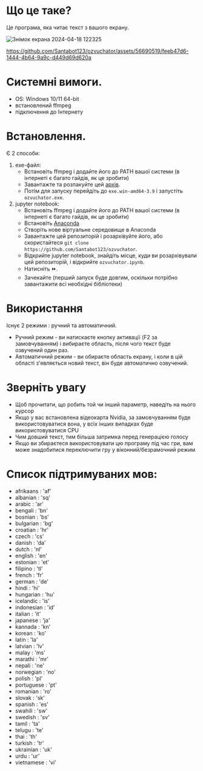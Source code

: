 # Що це таке?
Це програма, яка читає текст з вашого екрану. <br>

![Знімок екрана 2024-04-18 122325](https://github.com/Santabot123/ozvuchator/assets/56690519/8a5ba4d8-2d1d-4de9-8e11-69a19e0184da)

https://github.com/Santabot123/ozvuchator/assets/56690519/feeb47d6-1444-4b64-9a9c-d449d69d620a



# Системні вимоги.
- OS: Windows 10/11 64-bit
- встановлений ffmpeg
- підключення до Інтернету

# Встановлення.
 Є 2 способи:
 1. exe-файл:
    - Встановіть ffmpeg і додайте його до PATH вашої системи (в інтернеті є багато гайдів, як це зробити)
    - Завантажте та розпакуйте цей [архів](https://drive.google.com/file/d/1dCeuGqOG6v4bfYHIggM--vihtEYOShJ4/view?usp=drive_link).
    - Потім для запуску перейдіть до `exe.win-amd64-3.9` і запустіть `ozvuchator.exe`.
 2. jupyter notebook:
    - Встановіть ffmpeg і додайте його до PATH вашої системи (в інтернеті є багато гайдів, як це зробити)
    - Встановіть [Anaconda](https://www.anaconda.com/installation-success?source=installer)
    - Створіть нове віртуальне середовище в Anaconda
    - Завантажте цей репозиторій і розархівуйте його, або скористайтеся `git clone https://github.com/Santabot123/ozvuchator`.
    - Відкрийте jupyter notebook, знайдіть місце, куди ви розархівували цей репозиторій, і відкрийте `ozvuchator.ipynb`.
    - Натисніть ⏩.  
    - Зачекайте (перший запуск буде довгим, оскільки потрібно завантажити всі необхідні бібліотеки)

# Використання
Існує 2 режими : ручний та автоматичний.
- Ручний режим - ви натискаєте кнопку активації (F2 за замовчуванням) і вибираєте область, після чого текст буде озвучений один раз.
- Автоматичний режим - ви обираєте область екрану, і коли в цій області з'являється новий текст, він буде автоматично озвучений.



# Зверніть увагу
- Щоб прочитати, що робить той чи інший параметр, наведіть на нього курсор
- Якщо у вас встановлена відеокарта Nvidia, за замовчуванням буде використовуватися вона, у всіх інших випадках буде використовуватися CPU
- Чим довший текст, тим більша затримка перед генерацією голосу
- Якщо ви збираєтеся використовувати цю програму під час гри, вам може знадобитися переключити гру у віконний/безрамочний режим

# Список підтримуваних мов:
- afrikaans : 'af'<br>
- albanian : 'sq'<br>
- arabic : 'ar'<br>
- bengali : 'bn'<br>
- bosnian : 'bs'<br>
- bulgarian : 'bg'<br>
- croatian : 'hr'<br>
- czech : 'cs'<br>
- danish : 'da'<br>
- dutch : 'nl'<br>
- english : 'en'<br>
- estonian : 'et'<br>
- filipino : 'tl'<br>
- french : 'fr'<br>
- german : 'de'<br>
- hindi : 'hi'<br>
- hungarian : 'hu'<br>
- icelandic : 'is'<br>
- indonesian : 'id'<br>
- italian : 'it'<br>
- japanese : 'ja'<br>
- kannada : 'kn'<br>
- korean : 'ko'<br>
- latin : 'la'<br>
- latvian : 'lv'<br>
- malay : 'ms'<br>
- marathi : 'mr'<br>
- nepali : 'ne'<br>
- norwegian : 'no'<br>
- polish : 'pl'<br>
- portuguese : 'pt'<br>
- romanian : 'ro'<br>
- slovak : 'sk'<br>
- spanish : 'es'<br>
- swahili : 'sw'<br>
- swedish : 'sv'<br>
- tamil : 'ta'<br>
- telugu : 'te'<br>
- thai : 'th'<br>
- turkish : 'tr'<br>
- ukrainian : 'uk'<br>
- urdu : 'ur'<br>
- vietnamese : 'vi'<br>



